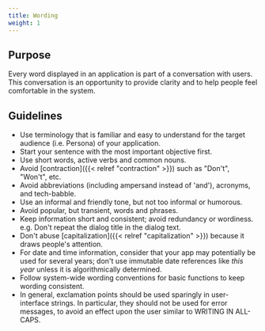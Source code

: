 ```yaml
---
title: Wording
weight: 1
---
```


Purpose
-------

Every word displayed in an application is part of a conversation with
users. This conversation is an opportunity to provide clarity and to
help people feel comfortable in the system.

Guidelines
----------

-   Use terminology that is familiar and easy to understand for the
    target audience (i.e. Persona) of your application.
-   Start your sentence with the most important objective first.
-   Use short words, active verbs and common nouns.
-   Avoid [contraction]({{< relref "contraction" >}}) such as "Don't", "Won't", etc.
-   Avoid abbreviations (including ampersand instead of 'and'),
    acronyms, and tech-babble.
-   Use an informal and friendly tone, but not too informal or humorous.
-   Avoid popular, but transient, words and phrases.
-   Keep information short and consistent; avoid redundancy or
    wordiness. e.g. Don't repeat the dialog title in the dialog text.
-   Don't abuse [capitalization]({{< relref "capitalization" >}}) because it draws
    people's attention.
-   For date and time information, consider that your app may
    potentially be used for several years; don't use immutable date
    references like *this year* unless it is algorithmically determined.
-   Follow system-wide wording conventions for basic functions to keep
    wording consistent.
-   In general, exclamation points should be used sparingly in
    user-interface strings. In particular, they should not be used for
    error messages, to avoid an effect upon the user similar to WRITING
    IN ALL-CAPS.
